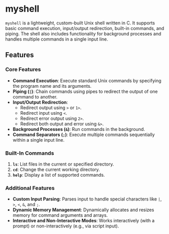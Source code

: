 # myshell

`myshell` is a lightweight, custom-built Unix shell written in C. It supports basic command execution, input/output redirection, built-in commands, and piping. The shell also includes functionality for background processes and handles multiple commands in a single input line.

## Features

### Core Features
- **Command Execution**: Execute standard Unix commands by specifying the program name and its arguments.
- **Piping (`|`)**: Chain commands using pipes to redirect the output of one command to another.
- **Input/Output Redirection**:
  - Redirect output using `>` or `1>`.
  - Redirect input using `<`.
  - Redirect error output using `2>`.
  - Redirect both output and error using `&>`.
- **Background Processes (`&`)**: Run commands in the background.
- **Command Separators (`;`)**: Execute multiple commands sequentially within a single input line.

### Built-In Commands
1. **`ls`**: List files in the current or specified directory.
2. **`cd`**: Change the current working directory.
3. **`help`**: Display a list of supported commands.

### Additional Features
- **Custom Input Parsing**: Parses input to handle special characters like `|`, `>`, `<`, `&`, and `;`.
- **Dynamic Memory Management**: Dynamically allocates and resizes memory for command arguments and arrays.
- **Interactive and Non-Interactive Modes**: Works interactively (with a prompt) or non-interactively (e.g., via script input).


